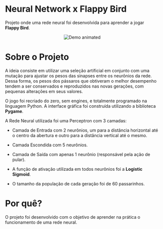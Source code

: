 # Neural Network x Flappy Bird

Projeto onde uma rede neural foi desenvolvida para aprender a jogar **Flappy Bird**.

<p align="center">
  <img src="https://github.com/gabrielzinCoelho/FlappyIA/blob/main/preview.gif" alt="Demo animated">
</p>

# Sobre o Projeto

A ideia consiste em utilizar uma seleção artificial em conjunto com uma mutação para ajustar os pesos das sinapses entre os neurônios da rede. Dessa forma, os pesos dos pássaros que obtiveram o melhor desempenho tendem a ser conservados e reproduzidos nas novas gerações, com pequenas alterações em seus valores.

O jogo foi recriado do zero, sem engines, e totalmente programado na linguagem Python. A interface gráfica foi construída utilizando a biblioteca **Pygame**.

A Rede Neural utilizada foi uma Perceptron com 3 camadas:

 - Camada de Entrada com 2 neurônios, um para a distância horizontal até o centro da abertura e outro para a distância vertical até o mesmo.

 - Camada Escondida com 5 neurônios.

 - Camada de Saída com apenas 1 neurônio (responsável pela ação de pular).

 - A função de ativação utilizada em todos neurônios foi a **Logistic Sigmoid**.

 - O tamanho da população de cada geração foi de 60 passarinhos.

# Por quê?

O projeto foi desenvolvido com o objetivo de aprender na prática o funcionamento de uma rede neural.
